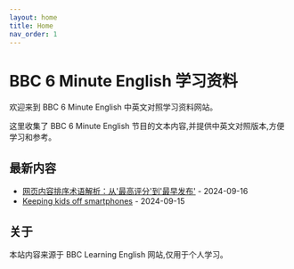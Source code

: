 ```yaml
---
layout: home
title: Home
nav_order: 1
---
```


# BBC 6 Minute English 学习资料

欢迎来到 BBC 6 Minute English 中英文对照学习资料网站。

这里收集了 BBC 6 Minute English 节目的文本内容,并提供中英文对照版本,方便学习和参考。

## 最新内容

- [网页内容排序术语解析：从'最高评分'到'最早发布'](episodes/网页内容排序术语解析：从'最高评分'到'最早发布'.md) - 2024-09-16
- [Keeping kids off smartphones](episodes/2024-09-15-keeping-kids-off-smartphones.md) - 2024-09-15

## 关于

本站内容来源于 BBC Learning English 网站,仅用于个人学习。

